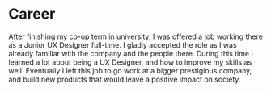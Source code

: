 # Career
After finishing my co-op term in university, I was offered a job working there as a Junior UX Designer full-time. I gladly accepted the role as I was already familiar with the company and the people there. During this time I learned a lot about being a UX Designer, and how to improve my skills as well. Eventually I left this job to go work at a bigger prestigious company, and build new products that would leave a positive impact on society.